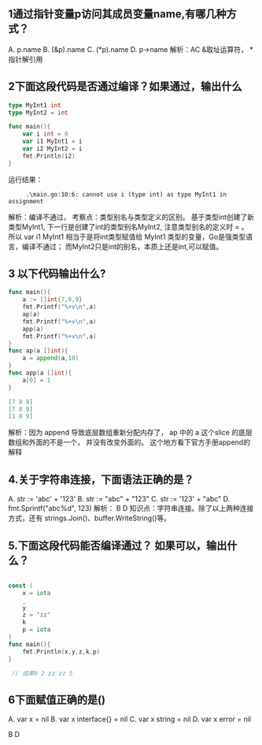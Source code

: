 ## 1通过指针变量p访问其成员变量name,有哪几种方式？
A. p.name
B. (&p).name
C. (*p).name
D. p->name
解析：AC  &取址运算符， *指针解引用

## 2下面这段代码是否通过编译？如果通过，输出什么
```go
type MyInt1 int
type MyInt2 = int

func main(){
	var i int = 0
	var i1 MyInt1 = i
	var i2 MyInt2 = i
	fmt.Println(i2)
}
```
运行结果：
```# command-line-arguments
     .\main.go:10:6: cannot use i (type int) as type MyInt1 in assignment
```  
解析：编译不通过，
考察点：类型别名与类型定义的区别。
基于类型int创建了新类型MyInt1, 
下一行是创建了int的类型别名MyInt2,
注意类型别名的定义时 = 。 所以
var i1 MyInt1 相当于是将int类型赋值给
MyInt1 类型的变量，Go是强类型语言，编译不通过；
而MyInt2只是int的别名，本质上还是int,可以赋值。


## 3 以下代码输出什么?
```go
func main(){
	a := []int{7,8,9}
	fmt.Printf("%+v\n",a)
	ap(a)
	fmt.Printf("%+v\n",a)
	app(a)
	fmt.Printf("%+v\n",a)
}
func ap(a []int){
	a = append(a,10)
}
func app(a []int){
	a[0] = 1
}

[7 8 9]
[7 8 9]
[1 8 9]

```
解析：因为 append 导致底层数组重新分配内存了，
ap 中的 a 这个slice 的底层数组和外面的不是一个，
并没有改变外面的。 这个地方看下官方手册append的解释

## 4.关于字符串连接，下面语法正确的是？
A. str := 'abc' + '123'
B. str := "abc" + "123"
C. str := '123' + "abc"
D. fmt.Sprintf("abc%d", 123)
解析：
B D 
知识点：字符串连接。除了以上两种连接方式，还有 strings.Join()、buffer.WriteString()等。


## 5.下面这段代码能否编译通过？ 如果可以，输出什么？

```go

const (
	x = iota
	_
	y
	z = "zz"
	k
	p = iota
)
func main(){
	fmt.Println(x,y,z,k,p)
}

 // 结果0 2 zz zz 5

```
## 6下面赋值正确的是()
A. var x = nil
B. var x interface{} = nil
C. var x string = nil
D. var x error = nil

B D


